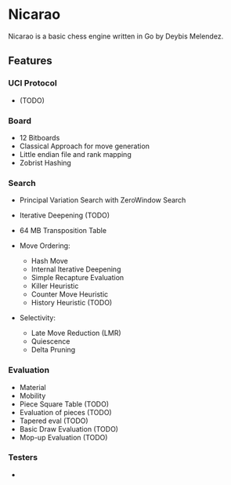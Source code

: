 # Nicarao

Nicarao is a basic chess engine written in Go by Deybis Melendez.

## Features

### UCI Protocol

-   (TODO)

### Board

-   12 Bitboards
-   Classical Approach for move generation
-   Little endian file and rank mapping
-   Zobrist Hashing

### Search

-   Principal Variation Search with ZeroWindow Search
-   Iterative Deepening (TODO)
-   64 MB Transposition Table

-   Move Ordering:

    -   Hash Move
    -   Internal Iterative Deepening
    -   Simple Recapture Evaluation
    -   Killer Heuristic
    -   Counter Move Heuristic
    -   History Heuristic (TODO)

-   Selectivity:
    -   Late Move Reduction (LMR)
    -   Quiescence
    -   Delta Pruning

### Evaluation

-   Material
-   Mobility
-   Piece Square Table (TODO)
-   Evaluation of pieces (TODO)
-   Tapered eval (TODO)
-   Basic Draw Evaluation (TODO)
-   Mop-up Evaluation (TODO)

### Testers

-   
